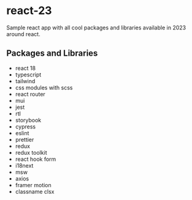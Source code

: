 # react-23
Sample react app with all cool packages and libraries available in 2023 around react.

## Packages and Libraries
- react 18
- typescript
- tailwind
- css modules with scss
- react router
- mui
- jest
- rtl
- storybook
- cypress
- eslint
- prettier
- redux
- redux toolkit
- react hook form
- i18next
- msw
- axios
- framer motion
- classname clsx
